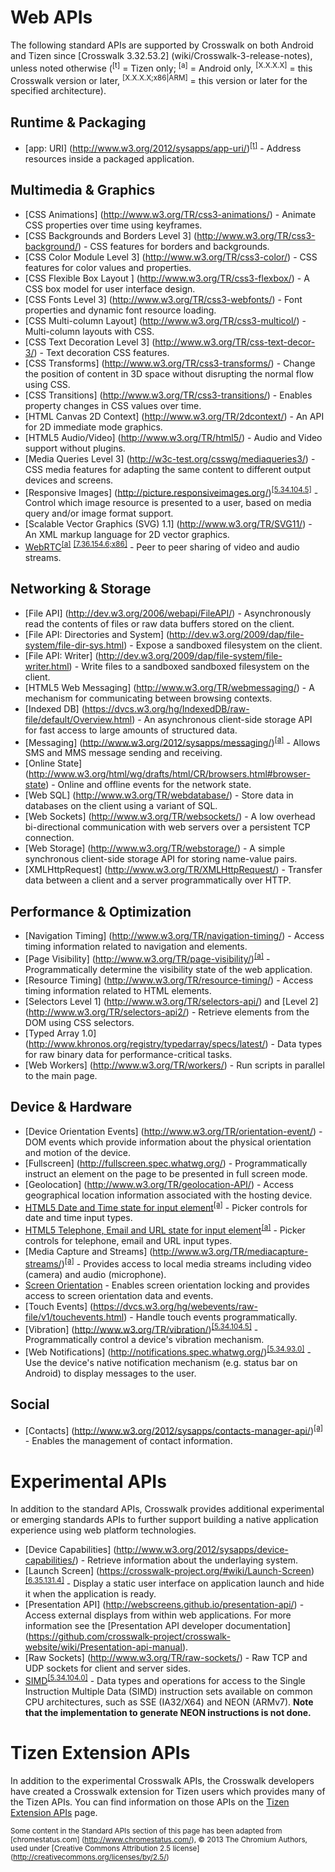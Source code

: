 # Web APIs

The following standard APIs are supported by Crosswalk on both Android and Tizen since [Crosswalk 3.32.53.2] (wiki/Crosswalk-3-release-notes), unless noted otherwise (<sup id="t">[t]</sup> = Tizen only; <sup id="a">[a]</sup> = Android only, <sup id="v">[X.X.X.X]</sup> = this Crosswalk version or later, <sup id="va">[X.X.X.X;x86|ARM]</sup> = this version or later for the specified architecture).

## Runtime & Packaging
* [app: URI] (http://www.w3.org/2012/sysapps/app-uri/)<sup><a href="#t">[t]</a></sup> - Address resources inside a packaged application.

## Multimedia & Graphics
* [CSS Animations] (http://www.w3.org/TR/css3-animations/) - Animate CSS properties over time using keyframes.
* [CSS Backgrounds and Borders Level 3] (http://www.w3.org/TR/css3-background/) - CSS features for borders and backgrounds.
* [CSS Color Module Level 3] (http://www.w3.org/TR/css3-color/) - CSS features for color values and properties.
* [CSS Flexible Box Layout ] (http://www.w3.org/TR/css3-flexbox/) - A CSS box model for user interface design.
* [CSS Fonts Level 3] (http://www.w3.org/TR/css3-webfonts/) - Font properties and dynamic font resource loading.
* [CSS Multi-column Layout] (http://www.w3.org/TR/css3-multicol/) - Multi-column layouts with CSS.
* [CSS Text Decoration Level 3] (http://www.w3.org/TR/css-text-decor-3/) - Text decoration CSS features.
* [CSS Transforms] (http://www.w3.org/TR/css3-transforms/) - Change the position of content in 3D space without disrupting the normal flow using CSS.
* [CSS Transitions] (http://www.w3.org/TR/css3-transitions/) - Enables property changes in CSS values over time.
* [HTML Canvas 2D Context] (http://www.w3.org/TR/2dcontext/) - An API for 2D immediate mode graphics.
* [HTML5 Audio/Video] (http://www.w3.org/TR/html5/) - Audio and Video support without plugins.
* [Media Queries Level 3] (http://w3c-test.org/csswg/mediaqueries3/) - CSS media features for adapting the same content to different output devices and screens.
* [Responsive Images] (http://picture.responsiveimages.org/)<sup><a href="#v">[5.34.104.5]</a></sup> - Control which image resource is presented to a user, based on media query and/or image format support.
* [Scalable Vector Graphics (SVG) 1.1] (http://www.w3.org/TR/SVG11/) - An XML markup language for 2D vector graphics.
* [WebRTC](http://www.w3.org/TR/webrtc/)<sup><a href="#a">[a]</a></sup> <sup><a href="#va">[7.36.154.6;x86]</a></sup> - Peer to peer sharing of video and audio streams.

## Networking & Storage
* [File API] (http://dev.w3.org/2006/webapi/FileAPI/) - Asynchronously read the contents of files or raw data buffers stored on the client.
* [File API: Directories and System] (http://dev.w3.org/2009/dap/file-system/file-dir-sys.html) - Expose a sandboxed filesystem on the client.
* [File API: Writer] (http://dev.w3.org/2009/dap/file-system/file-writer.html) - Write files to a sandboxed sandboxed filesystem on the client.
* [HTML5 Web Messaging] (http://www.w3.org/TR/webmessaging/) - A mechanism for communicating between browsing contexts.
* [Indexed DB] (https://dvcs.w3.org/hg/IndexedDB/raw-file/default/Overview.html) - An asynchronous client-side storage API for fast access to large amounts of structured data.
* [Messaging] (http://www.w3.org/2012/sysapps/messaging/)<sup><a href="#a">[a]</a></sup> - Allows SMS and MMS message sending and receiving.
* [Online State] (http://www.w3.org/html/wg/drafts/html/CR/browsers.html#browser-state) - Online and offline events for the network state.
* [Web SQL] (http://www.w3.org/TR/webdatabase/) - Store data in databases on the client using a variant of SQL.
* [Web Sockets] (http://www.w3.org/TR/websockets/) - A low overhead bi-directional communication with web servers over a persistent TCP connection.
* [Web Storage] (http://www.w3.org/TR/webstorage/) - A simple synchronous client-side storage API for storing name-value pairs.
* [XMLHttpRequest] (http://www.w3.org/TR/XMLHttpRequest/) - Transfer data between a client and a server programmatically over HTTP.

## Performance & Optimization
* [Navigation Timing] (http://www.w3.org/TR/navigation-timing/) - Access timing information related to navigation and elements.
* [Page Visibility] (http://www.w3.org/TR/page-visibility/)<sup><a href="#a">[a]</a></sup> - Programmatically determine the visibility state of the web application.
* [Resource Timing] (http://www.w3.org/TR/resource-timing/) - Access timing information related to HTML elements.
* [Selectors Level 1] (http://www.w3.org/TR/selectors-api/) and [Level 2] (http://www.w3.org/TR/selectors-api2/) - Retrieve elements from the DOM using CSS selectors.
* [Typed Array 1.0] (http://www.khronos.org/registry/typedarray/specs/latest/) - Data types for raw binary data for performance-critical tasks.
* [Web Workers] (http://www.w3.org/TR/workers/) - Run scripts in parallel to the main page.

## Device & Hardware
* [Device Orientation Events] (http://www.w3.org/TR/orientation-event/) - DOM events which provide information about the physical orientation and motion of the device.
* [Fullscreen] (http://fullscreen.spec.whatwg.org/) - Programmatically instruct an element on the page to be presented in full screen mode.
* [Geolocation] (http://www.w3.org/TR/geolocation-API/) - Access geographical location information associated with the hosting device.
* <a href="http://www.w3.org/TR/html5/forms.html#date-and-time-state-(type=datetime)">HTML5 Date and Time state for input element</a><sup><a href="#a">[a]</a></sup> - Picker controls for date and time input types.
*  <a href="http://www.w3.org/TR/html5/forms.html#telephone-state-(type=tel)">HTML5 Telephone, Email and URL state for input element</a><sup><a href="#a">[a]</a></sup> - Picker controls for telephone, email and URL input types.
* [Media Capture and Streams] (http://www.w3.org/TR/mediacapture-streams/)<sup><a href="#a">[a]</a></sup> - Provides access to local media streams including video (camera) and audio (microphone).
* [Screen Orientation](http://www.w3.org/TR/screen-orientation/) - Enables screen orientation locking and provides access to screen orientation data and events.
* [Touch Events] (https://dvcs.w3.org/hg/webevents/raw-file/v1/touchevents.html) - Handle touch events programmatically.
* [Vibration] (http://www.w3.org/TR/vibration/)<sup><a href="#v">[5.34.104.5]</a></sup> - Programmatically control a device's vibration mechanism.
* [Web Notifications] (http://notifications.spec.whatwg.org/)<sup><a href="#v">[5.34.93.0]</a></sup> - Use the device's native notification mechanism (e.g. status bar on Android) to display messages to the user.

## Social
* [Contacts] (http://www.w3.org/2012/sysapps/contacts-manager-api/)<sup><a href="#a">[a]</a></sup> - Enables the management of contact information.

# Experimental APIs

In addition to the standard APIs, Crosswalk provides additional experimental or emerging standards APIs to further support building a native application experience using web platform technologies.

* [Device Capabilities] (http://www.w3.org/2012/sysapps/device-capabilities/) - Retrieve information about the underlaying system.
* [Launch Screen] (https://crosswalk-project.org/#wiki/Launch-Screen)<sup><a href="#v">[6.35.131.4]</a></sup> - Display a static user interface on application launch and hide it when the application is ready.
* [Presentation API] (http://webscreens.github.io/presentation-api/) - Access external displays from within web applications. For more information see the [Presentation API developer documentation] (https://github.com/crosswalk-project/crosswalk-website/wiki/Presentation-api-manual).
* [Raw Sockets] (http://www.w3.org/TR/raw-sockets/) - Raw TCP and UDP sockets for client and server sides.
* [SIMD](https://github.com/johnmccutchan/ecmascript_simd)<sup><a href="#v">[5.34.104.0]</a></sup> - Data types and operations for access to the Single Instruction Multiple Data (SIMD) instruction sets available on common CPU architectures, such as SSE (IA32/X64) and NEON (ARMv7). **Note that the implementation to generate NEON instructions is not done.**

# Tizen Extension APIs

In addition to the experimental Crosswalk APIs, the Crosswalk developers have created
a Crosswalk extension for Tizen users which provides many of the Tizen
APIs. You can find information on those APIs on the [Tizen Extension APIs](https://github.com/crosswalk-project/tizen-extensions-crosswalk/wiki/APIs) page.

<small>Some content in the Standard APIs section of this page has been adapted from [chromestatus.com] (http://www.chromestatus.com/), &copy; 2013 The Chromium Authors, used under [Creative Commons Attribution 2.5 license] (http://creativecommons.org/licenses/by/2.5/)</small>
